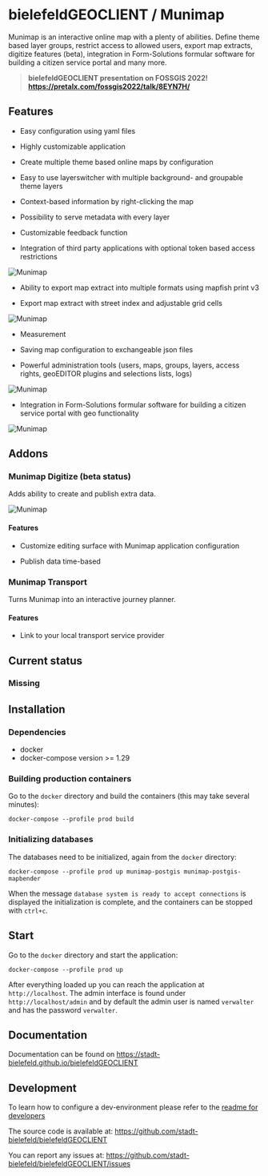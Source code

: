 # bielefeldGEOCLIENT / Munimap

Munimap is an interactive online map with a plenty of abilities. Define theme based layer groups, restrict access to allowed users, export map extracts, digitize features (beta), integration in Form-Solutions formular software for building a citizen service portal and many more.

> **bielefeldGEOCLIENT presentation on FOSSGIS 2022! https://pretalx.com/fossgis2022/talk/8EYN7H/**

## Features

* Easy configuration using yaml files

* Highly customizable application

* Create multiple theme based online maps by configuration

* Easy to use layerswitcher with multiple background- and groupable theme layers

* Context-based information by right-clicking the map

* Possibility to serve metadata with every layer

* Customizable feedback function

* Integration of third party applications with optional token based access restrictions

![Munimap](./screenshots/munimap.png)

* Ability to export map extract into multiple formats using mapfish print v3

* Export map extract with street index and adjustable grid cells

![Munimap](./screenshots/munimap_print.png)

* Measurement

* Saving map configuration to exchangeable json files

* Powerful administration tools (users, maps, groups, layers, access rights, geoEDITOR plugins and selections lists, logs)

![Munimap](./screenshots/munimap_admin.png)

* Integration in Form-Solutions formular software for building a citizen service portal with geo functionality

![Munimap](./screenshots/munimap_geoEDITOR.png)

## Addons

### Munimap Digitize (beta status)

Adds ability to create and publish extra data.

[//]: # (TODO update screenshot to fit new layout)
![Munimap](./screenshots/munimap_digitize.png)

#### Features

* Customize editing surface with Munimap application configuration

* Publish data time-based

### Munimap Transport

Turns Munimap into an interactive journey planner.

#### Features

* Link to your local transport service provider

## Current status

### Missing

## Installation

### Dependencies

* docker
* docker-compose version >= 1.29

### Building production containers


Go to the `docker` directory and build the containers (this may take several minutes):
```
docker-compose --profile prod build
```

### Initializing databases

The databases need to be initialized, again from the `docker` directory:
```
docker-compose --profile prod up munimap-postgis munimap-postgis-mapbender
```
When the message `database system is ready to accept connections` is displayed the initialization is complete, and the containers can be stopped with `ctrl+c`.

## Start

Go to the `docker` directory and start the application:
```
docker-compose --profile prod up
```
After everything loaded up you can reach the application at `http://localhost`. The admin interface is found under
`http://localhost/admin` and by default the admin user is named `verwalter` and has the password `verwalter`.

## Documentation

Documentation can be found on
https://stadt-bielefeld.github.io/bielefeldGEOCLIENT

## Development

To learn how to configure a dev-environment please refer to the [readme for developers](./dev/README.md)

The source code is available at: https://github.com/stadt-bielefeld/bielefeldGEOCLIENT

You can report any issues at: https://github.com/stadt-bielefeld/bielefeldGEOCLIENT/issues
